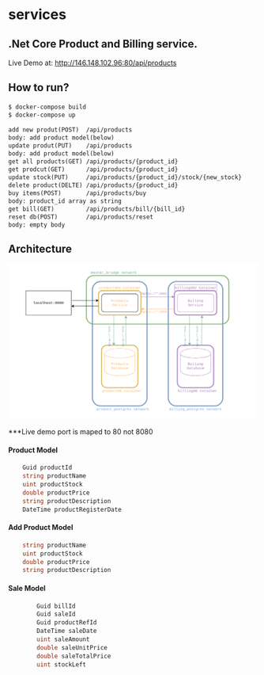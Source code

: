 # services
## .Net Core Product and Billing service.

Live Demo at: http://146.148.102.96:80/api/products

## How to run?

```
$ docker-compose build
$ docker-compose up
```

```
add new produt(POST)  /api/products
body: add product model(below)
update produt(PUT)    /api/products
body: add product model(below)
get all products(GET) /api/products/{product_id}
get prodcut(GET)      /api/products/{product_id}
update stock(PUT)     /api/products/{product_id}/stock/{new_stock}
delete product(DELTE) /api/products/{product_id}
buy items(POST)       /api/products/buy
body: product_id array as string
get bill(GET)         /api/products/bill/{bill_id}
reset db(POST)        /api/products/reset
body: empty body
```

## Architecture
<p align="center">
  <img src="diagram.png">
</p>
***Live demo port is maped to 80  not 8080

#### Product Model
```C#
    Guid productId
    string productName
    uint productStock
    double productPrice
    string productDescription
    DateTime productRegisterDate
```

#### Add Product Model
```C#
    string productName
    uint productStock
    double productPrice
    string productDescription
```

#### Sale Model
```C#
        Guid billId
        Guid saleId
        Guid productRefId
        DateTime saleDate
        uint saleAmount
        double saleUnitPrice
        double saleTotalPrice
        uint stockLeft
```

